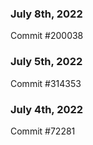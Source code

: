 ### July 8th, 2022

Commit #200038

### July 5th, 2022

Commit #314353


### July 4th, 2022

Commit #72281
